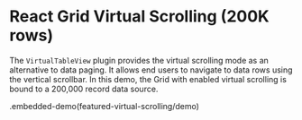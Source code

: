 # React Grid Virtual Scrolling (200K rows)

The `VirtualTableView` plugin provides the virtual scrolling mode as an alternative to data paging. It allows end users to navigate to data rows using the vertical scrollbar. In this demo, the Grid with enabled virtual scrolling is bound to a 200,000 record data source.

.embedded-demo(featured-virtual-scrolling/demo)
